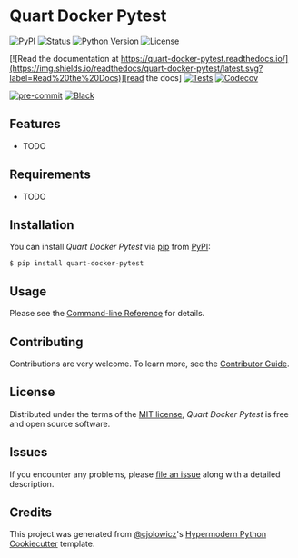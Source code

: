 # Quart Docker Pytest

[![PyPI](https://img.shields.io/pypi/v/quart-docker-pytest.svg)][pypi_]
[![Status](https://img.shields.io/pypi/status/quart-docker-pytest.svg)][status]
[![Python Version](https://img.shields.io/pypi/pyversions/quart-docker-pytest)][python version]
[![License](https://img.shields.io/pypi/l/quart-docker-pytest)][license]

[![Read the documentation at https://quart-docker-pytest.readthedocs.io/](https://img.shields.io/readthedocs/quart-docker-pytest/latest.svg?label=Read%20the%20Docs)][read the docs]
[![Tests](https://github.com/vincentchov/quart-docker-pytest/workflows/Tests/badge.svg)][tests]
[![Codecov](https://codecov.io/gh/vincentchov/quart-docker-pytest/branch/main/graph/badge.svg)][codecov]

[![pre-commit](https://img.shields.io/badge/pre--commit-enabled-brightgreen?logo=pre-commit&logoColor=white)][pre-commit]
[![Black](https://img.shields.io/badge/code%20style-black-000000.svg)][black]

[pypi_]: https://pypi.org/project/quart-docker-pytest/
[status]: https://pypi.org/project/quart-docker-pytest/
[python version]: https://pypi.org/project/quart-docker-pytest
[read the docs]: https://quart-docker-pytest.readthedocs.io/
[tests]: https://github.com/vincentchov/quart-docker-pytest/actions?workflow=Tests
[codecov]: https://app.codecov.io/gh/vincentchov/quart-docker-pytest
[pre-commit]: https://github.com/pre-commit/pre-commit
[black]: https://github.com/psf/black

## Features

- TODO

## Requirements

- TODO

## Installation

You can install _Quart Docker Pytest_ via [pip] from [PyPI]:

```console
$ pip install quart-docker-pytest
```

## Usage

Please see the [Command-line Reference] for details.

## Contributing

Contributions are very welcome.
To learn more, see the [Contributor Guide].

## License

Distributed under the terms of the [MIT license][license],
_Quart Docker Pytest_ is free and open source software.

## Issues

If you encounter any problems,
please [file an issue] along with a detailed description.

## Credits

This project was generated from [@cjolowicz]'s [Hypermodern Python Cookiecutter] template.

[@cjolowicz]: https://github.com/cjolowicz
[pypi]: https://pypi.org/
[hypermodern python cookiecutter]: https://github.com/cjolowicz/cookiecutter-hypermodern-python
[file an issue]: https://github.com/vincentchov/quart-docker-pytest/issues
[pip]: https://pip.pypa.io/

<!-- github-only -->

[license]: https://github.com/vincentchov/quart-docker-pytest/blob/main/LICENSE
[contributor guide]: https://github.com/vincentchov/quart-docker-pytest/blob/main/CONTRIBUTING.md
[command-line reference]: https://quart-docker-pytest.readthedocs.io/en/latest/usage.html
